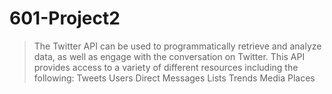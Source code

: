# 601-Project2
> The Twitter API can be used to programmatically retrieve and analyze data, as well as engage with the conversation on Twitter.
> This API provides access to a variety of different resources including the following:
Tweets
Users
Direct Messages
Lists
Trends
Media
Places
